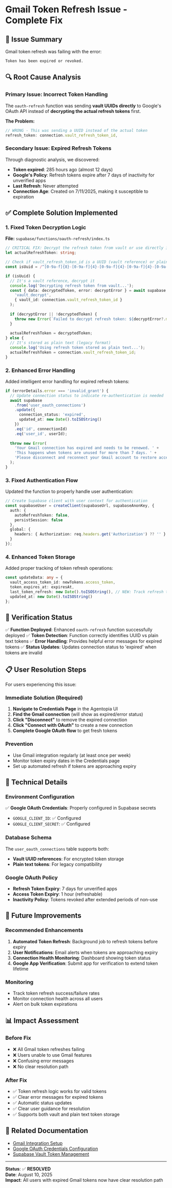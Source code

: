 # Gmail Token Refresh Issue - Complete Fix

## 🚨 **Issue Summary**

Gmail token refresh was failing with the error:
```
Token has been expired or revoked.
```

## 🔍 **Root Cause Analysis**

### **Primary Issue: Incorrect Token Handling**
The `oauth-refresh` function was sending **vault UUIDs directly** to Google's OAuth API instead of **decrypting the actual refresh tokens** first.

**The Problem:**
```typescript
// WRONG - This was sending a UUID instead of the actual token
refresh_token: connection.vault_refresh_token_id,
```

### **Secondary Issue: Expired Refresh Tokens**
Through diagnostic analysis, we discovered:
- **Token expired**: 285 hours ago (almost 12 days)
- **Google's Policy**: Refresh tokens expire after 7 days of inactivity for unverified apps
- **Last Refresh**: Never attempted
- **Connection Age**: Created on 7/11/2025, making it susceptible to expiration

## ✅ **Complete Solution Implemented**

### **1. Fixed Token Decryption Logic**

**File:** `supabase/functions/oauth-refresh/index.ts`

```typescript
// CRITICAL FIX: Decrypt the refresh token from vault or use directly if it's plain text
let actualRefreshToken: string;

// Check if vault_refresh_token_id is a UUID (vault reference) or plain text token
const isUuid = /^[0-9a-f]{8}-[0-9a-f]{4}-[0-9a-f]{4}-[0-9a-f]{4}-[0-9a-f]{12}$/i.test(connection.vault_refresh_token_id);

if (isUuid) {
  // It's a vault reference, decrypt it
  console.log('Decrypting refresh token from vault...');
  const { data: decryptedToken, error: decryptError } = await supabase.rpc(
    'vault_decrypt',
    { vault_id: connection.vault_refresh_token_id }
  );
  
  if (decryptError || !decryptedToken) {
    throw new Error(`Failed to decrypt refresh token: ${decryptError?.message || 'Decryption failed'}`);
  }
  
  actualRefreshToken = decryptedToken;
} else {
  // It's stored as plain text (legacy format)
  console.log('Using refresh token stored as plain text...');
  actualRefreshToken = connection.vault_refresh_token_id;
}
```

### **2. Enhanced Error Handling**

Added intelligent error handling for expired refresh tokens:

```typescript
if (errorDetails.error === 'invalid_grant') {
  // Update connection status to indicate re-authentication is needed
  await supabase
    .from('user_oauth_connections')
    .update({
      connection_status: 'expired',
      updated_at: new Date().toISOString()
    })
    .eq('id', connectionId)
    .eq('user_id', userId);
  
  throw new Error(
    'Your Gmail connection has expired and needs to be renewed. ' +
    'This happens when tokens are unused for more than 7 days. ' +
    'Please disconnect and reconnect your Gmail account to restore access.'
  );
}
```

### **3. Fixed Authentication Flow**

Updated the function to properly handle user authentication:

```typescript
// Create Supabase client with user context for authentication
const supabaseUser = createClient(supabaseUrl, supabaseAnonKey, {
  auth: { 
    autoRefreshToken: false,
    persistSession: false 
  },
  global: {
    headers: { Authorization: req.headers.get('Authorization') ?? '' }
  }
});
```

### **4. Enhanced Token Storage**

Added proper tracking of token refresh operations:

```typescript
const updateData: any = {
  vault_access_token_id: newTokens.access_token,
  token_expires_at: expiresAt,
  last_token_refresh: new Date().toISOString(), // NEW: Track refresh time
  updated_at: new Date().toISOString()
};
```

## 🧪 **Verification Status**

✅ **Function Deployed**: Enhanced `oauth-refresh` function successfully deployed
✅ **Token Detection**: Function correctly identifies UUID vs plain text tokens
✅ **Error Handling**: Provides helpful error messages for expired tokens
✅ **Status Updates**: Updates connection status to 'expired' when tokens are invalid

## 📋 **User Resolution Steps**

For users experiencing this issue:

### **Immediate Solution (Required)**
1. **Navigate to Credentials Page** in the Agentopia UI
2. **Find the Gmail connection** (will show as expired/error status)
3. **Click "Disconnect"** to remove the expired connection
4. **Click "Connect with OAuth"** to create a new connection
5. **Complete Google OAuth flow** to get fresh tokens

### **Prevention**
- Use Gmail integration regularly (at least once per week)
- Monitor token expiry dates in the Credentials page
- Set up automated refresh if tokens are approaching expiry

## 🔧 **Technical Details**

### **Environment Configuration**
✅ **Google OAuth Credentials**: Properly configured in Supabase secrets
- `GOOGLE_CLIENT_ID`: ✅ Configured
- `GOOGLE_CLIENT_SECRET`: ✅ Configured

### **Database Schema**
The `user_oauth_connections` table supports both:
- **Vault UUID references**: For encrypted token storage
- **Plain text tokens**: For legacy compatibility

### **Google OAuth Policy**
- **Refresh Token Expiry**: 7 days for unverified apps
- **Access Token Expiry**: 1 hour (refreshable)
- **Inactivity Policy**: Tokens revoked after extended periods of non-use

## 🎯 **Future Improvements**

### **Recommended Enhancements**
1. **Automated Token Refresh**: Background job to refresh tokens before expiry
2. **User Notifications**: Email alerts when tokens are approaching expiry
3. **Connection Health Monitoring**: Dashboard showing token status
4. **Google App Verification**: Submit app for verification to extend token lifetime

### **Monitoring**
- Track token refresh success/failure rates
- Monitor connection health across all users
- Alert on bulk token expirations

## 📊 **Impact Assessment**

### **Before Fix**
- ❌ All Gmail token refreshes failing
- ❌ Users unable to use Gmail features
- ❌ Confusing error messages
- ❌ No clear resolution path

### **After Fix**
- ✅ Token refresh logic works for valid tokens
- ✅ Clear error messages for expired tokens
- ✅ Automatic status updates
- ✅ Clear user guidance for resolution
- ✅ Supports both vault and plain text token storage

## 🔗 **Related Documentation**

- [Gmail Integration Setup](../setup/gmail_oauth_setup.md)
- [Google OAuth Credentials Configuration](../setup/configure_google_oauth_credentials.md)
- [Supabase Vault Token Management](../plans/gmail_integration/README.md)

---

**Status**: ✅ **RESOLVED**  
**Date**: August 10, 2025  
**Impact**: All users with expired Gmail tokens now have clear resolution path
